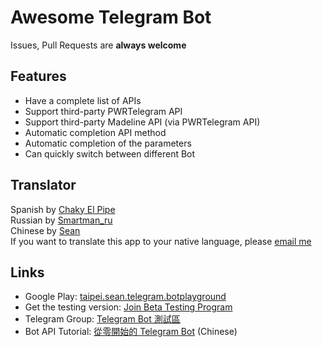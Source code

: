 # Awesome Telegram Bot
Issues, Pull Requests are **always welcome**


## Features
* Have a complete list of APIs
* Support third-party PWRTelegram API
* Support third-party Madeline API (via PWRTelegram API)
* Automatic completion API method
* Automatic completion of the parameters
* Can quickly switch between different Bot


## Translator
Spanish by [Chaky El Pipe](http://telegra.ph/Biografía-Chaky-El-Pipe-07-24)  
Russian by [Smartman_ru](https://t.me/Smartman_ru)  
Chinese by [Sean](https://www.sean.taipei)  
If you want to translate this app to your native language, please [email me](mailto:sean@sean.taipei)


## Links
+ Google Play: [taipei.sean.telegram.botplayground](https://play.google.com/store/apps/details?id=taipei.sean.telegram.botplayground)
+ Get the testing version: [Join Beta Testing Program](https://play.google.com/apps/testing/taipei.sean.telegram.botplayground)
+ Telegram Group: [Telegram Bot 測試區](https://t.me/joinchat/Bosd1w7VO5ZR4zto9MPecA)
+ Bot API Tutorial: [從零開始的 Telegram Bot](https://blog.sean.taipei/2017/05/telegram-bot) (Chinese)
